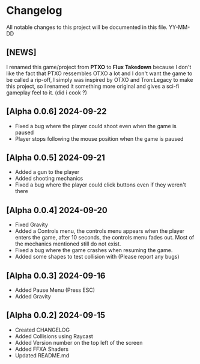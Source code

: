 # Changelog

All notable changes to this project will be documented in this file.
YY-MM-DD

## [NEWS]
I renamed this game/project from **PTXO** to **Flux Takedown** because I don't like the fact that PTXO ressembles OTXO a lot and I don't want the game to be called a rip-off, I simply was inspired by OTXO and Tron:Legacy to make this project, so I renamed it something more original and gives a sci-fi gameplay feel to it. (did i cook ?)

## [Alpha 0.0.6] 2024-09-22
- Fixed a bug where the player could shoot even when the game is paused
- Player stops following the mouse position when the game is paused


## [Alpha 0.0.5] 2024-09-21
- Added a gun to the player
- Added shooting mechanics
- Fixed a bug where the player could click buttons even if they weren't there

## [Alpha 0.0.4] 2024-09-20
- Fixed Gravity
- Added a Controls menu, the controls menu appears when the player enters the game, after 10 seconds, the controls menu fades out. Most of the mechanics mentioned still do not exist.
- Fixed a bug where the game crashes when resuming the game.
- Added some shapes to test collision with (Please report any bugs)

## [Alpha 0.0.3] 2024-09-16
- Added Pause Menu (Press ESC)
- Added Gravity

## [Alpha 0.0.2] 2024-09-15
- Created CHANGELOG
- Added Collisions using Raycast
- Added Version number on the top left of the screen
- Added FFXA Shaders
- Updated README.md